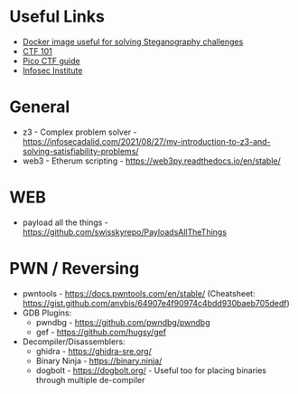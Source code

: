 # Useful Links

 - [Docker image useful for solving Steganography challenges ](https://hub.docker.com/r/dominicbreuker/stego-toolkit)
 - [CTF 101](https://ctf101.org/)
 - [Pico CTF guide](https://picoctf.org/resources)
 - [Infosec Institute](https://resources.infosecinstitute.com/topic/tools-of-trade-and-resources-to-prepare-in-a-hacker-ctf-competition-or-challenge/)

# General
* z3 - Complex problem solver - https://infosecadalid.com/2021/08/27/my-introduction-to-z3-and-solving-satisfiability-problems/
* web3 - Etherum scripting - https://web3py.readthedocs.io/en/stable/

# WEB
* payload all the things - https://github.com/swisskyrepo/PayloadsAllTheThings

# PWN / Reversing
* pwntools - https://docs.pwntools.com/en/stable/ (Cheatsheet: https://gist.github.com/anvbis/64907e4f90974c4bdd930baeb705dedf)
* GDB Plugins:
   * pwndbg   - https://github.com/pwndbg/pwndbg
   * gef      - https://github.com/hugsy/gef
* Decompiler/Disassemblers:
   * ghidra   - https://ghidra-sre.org/
   * Binary Ninja - https://binary.ninja/
   * dogbolt  - https://dogbolt.org/  - Useful too for placing binaries through multiple de-compiler
